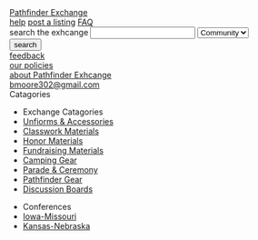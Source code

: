 
<html>
<head>
	<title>Pathfinder Exchange</title>
	<link rel="stylesheet" type="text/css" href="styles.css">
</head>
<body>
	<div id="container">
		<div id="leftContainer">
			<div id="leftUpperDiv">
				<a href="#" id="pathfinderexchange">Pathfinder Exchange</a>
			</div>
			<div id="leftBottomDiv">
				<div id="listings">
					<a href="#" class="text">help</a>
					<a href="#" class="text">post a listing</a>
					<a href="#" class="text">FAQ</a>
				</div>
				<div id="search">
					<span>search the exhcange</span>
					<input type="text" name="text">
					<select>
						<option value="community">Community</option>
						<option value="else">else</option>
						<option value="if">if</option>
					</select>
					<br>
					<button>search</button>
				</div>
				<div id="feedback">
					<div class="feedbackText bold"><a href="#">feedback</a></div>
					<div class="feedbackText bold"><a href="#">our policies</a></div>
					<div class="feedbackText bold"><a href="#">about Pathfinder Exhcange</a></div>
					<div class="feedbackText" id="questions"><a href="#">bmoore302@gmail.com</a></div>
				</div>
			</div>
		</div>
		<div id="middleContainer">
			<div id="middleContainerHeader">Catagories</div>
			<div id="middleContainerMainContainer">
				<div id="firstList">
					<ul>
						<li class="listHeader">Exchange Catagories</li>
						<li class="listItem"><a href="#">Unfiorms & Accessories</a></li>
						<li class="listItem"><a href="#">Classwork Materials</a></li>
						<li class="listItem"><a href="#">Honor Materials</a></li>
						<li class="listItem"><a href="#">Fundraising Materials</a></li>
						<li class="listItem"><a href="#">Camping Gear</a></li>
						<li class="listItem"><a href="#">Parade & Ceremony</a></li>
						<li class="listItem"><a href="#">Pathfinder Gear</a></li>
						<li id="lastListItemLeftCol" class="listItem bold"><a href="#">Discussion Boards</a></li>
					</ul>
				</div>
				<div>
					<ul>
						<li class="listHeader">Conferences</li>
						<li class="listItem"><a href="#">Iowa-Missouri</a></li>
						<li class="listItem"><a href="#">Kansas-Nebraska</a></li>
					</ul>
				</div>
			</div>
		</div>
	</div>
</body>
</html>
